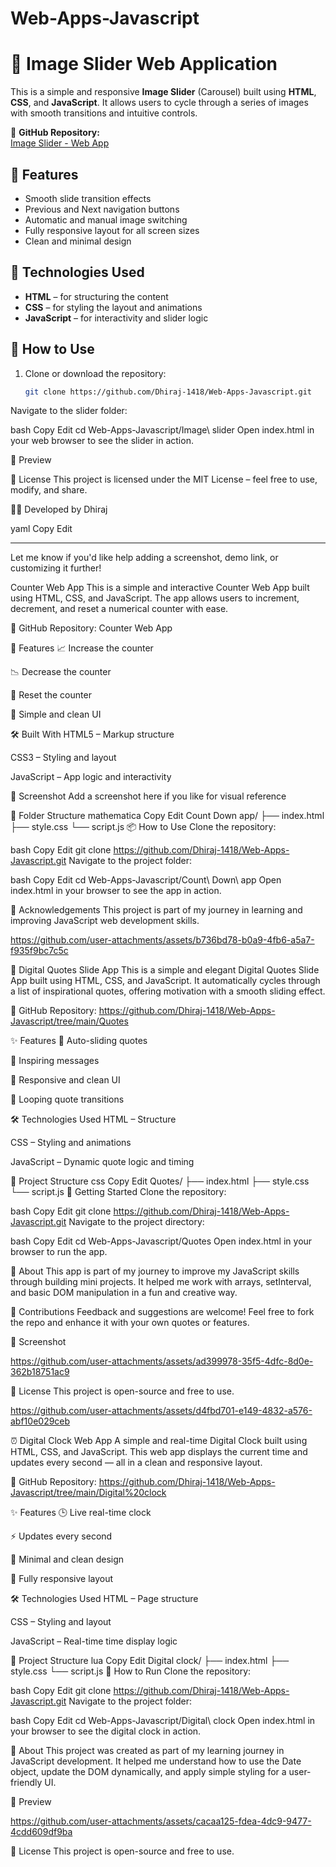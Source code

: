 # Web-Apps-Javascript


# 🌠 Image Slider Web Application

This is a simple and responsive **Image Slider** (Carousel) built using **HTML**, **CSS**, and **JavaScript**. It allows users to cycle through a series of images with smooth transitions and intuitive controls.

🔗 **GitHub Repository:**  
[Image Slider - Web App](https://github.com/Dhiraj-1418/Web-Apps-Javascript/tree/main/Image%20slider)

## 🚀 Features

- Smooth slide transition effects
- Previous and Next navigation buttons
- Automatic and manual image switching
- Fully responsive layout for all screen sizes
- Clean and minimal design

## 🧰 Technologies Used

- **HTML** – for structuring the content
- **CSS** – for styling the layout and animations
- **JavaScript** – for interactivity and slider logic

## 📁 How to Use

1. Clone or download the repository:
   ```bash
   git clone https://github.com/Dhiraj-1418/Web-Apps-Javascript.git
Navigate to the slider folder:

bash
Copy
Edit
cd Web-Apps-Javascript/Image\ slider
Open index.html in your web browser to see the slider in action.

📸 Preview
<!-- Optionally add a screenshot or GIF here --> <!-- ![Preview](preview.png) -->
📄 License
This project is licensed under the MIT License – feel free to use, modify, and share.

👨‍💻 Developed by Dhiraj

yaml
Copy
Edit

---

Let me know if you'd like help adding a screenshot, demo link, or customizing it further!






Counter Web App
This is a simple and interactive Counter Web App built using HTML, CSS, and JavaScript. The app allows users to increment, decrement, and reset a numerical counter with ease.

🔗 GitHub Repository: Counter Web App

🚀 Features
📈 Increase the counter

📉 Decrease the counter

🔄 Reset the counter

🎨 Simple and clean UI

🛠️ Built With
HTML5 – Markup structure

CSS3 – Styling and layout

JavaScript – App logic and interactivity

📸 Screenshot
Add a screenshot here if you like for visual reference

📂 Folder Structure
mathematica
Copy
Edit
Count Down app/
├── index.html
├── style.css
└── script.js
📦 How to Use
Clone the repository:

bash
Copy
Edit
git clone https://github.com/Dhiraj-1418/Web-Apps-Javascript.git
Navigate to the project folder:

bash
Copy
Edit
cd Web-Apps-Javascript/Count\ Down\ app
Open index.html in your browser to see the app in action.

🙌 Acknowledgements
This project is part of my journey in learning and improving JavaScript web development skills.




https://github.com/user-attachments/assets/b736bd78-b0a9-4fb6-a5a7-f935f9bc7c5c



💬 Digital Quotes Slide App
This is a simple and elegant Digital Quotes Slide App built using HTML, CSS, and JavaScript. It automatically cycles through a list of inspirational quotes, offering motivation with a smooth sliding effect.

🔗 GitHub Repository:
https://github.com/Dhiraj-1418/Web-Apps-Javascript/tree/main/Quotes

✨ Features
🌟 Auto-sliding quotes

🧠 Inspiring messages

📱 Responsive and clean UI

🔁 Looping quote transitions

🛠️ Technologies Used
HTML – Structure

CSS – Styling and animations

JavaScript – Dynamic quote logic and timing

📂 Project Structure
css
Copy
Edit
Quotes/
├── index.html
├── style.css
└── script.js
🚀 Getting Started
Clone the repository:

bash
Copy
Edit
git clone https://github.com/Dhiraj-1418/Web-Apps-Javascript.git
Navigate to the project directory:

bash
Copy
Edit
cd Web-Apps-Javascript/Quotes
Open index.html in your browser to run the app.

📌 About
This app is part of my journey to improve my JavaScript skills through building mini projects. It helped me work with arrays, setInterval, and basic DOM manipulation in a fun and creative way.

🙌 Contributions
Feedback and suggestions are welcome! Feel free to fork the repo and enhance it with your own quotes or features.

📸 Screenshot


https://github.com/user-attachments/assets/ad399978-35f5-4dfc-8d0e-362b18751ac9



📃 License
This project is open-source and free to use.


https://github.com/user-attachments/assets/d4fbd701-e149-4832-a576-abf10e029ceb


⏰ Digital Clock Web App
A simple and real-time Digital Clock built using HTML, CSS, and JavaScript. This web app displays the current time and updates every second — all in a clean and responsive layout.

🔗 GitHub Repository:
https://github.com/Dhiraj-1418/Web-Apps-Javascript/tree/main/Digital%20clock

✨ Features
🕒 Live real-time clock

⚡ Updates every second

🎨 Minimal and clean design

📱 Fully responsive layout

🛠️ Technologies Used
HTML – Page structure

CSS – Styling and layout

JavaScript – Real-time time display logic

📂 Project Structure
lua
Copy
Edit
Digital clock/
├── index.html
├── style.css
└── script.js
🚀 How to Run
Clone the repository:

bash
Copy
Edit
git clone https://github.com/Dhiraj-1418/Web-Apps-Javascript.git
Navigate to the project folder:

bash
Copy
Edit
cd Web-Apps-Javascript/Digital\ clock
Open index.html in your browser to see the digital clock in action.

📌 About
This project was created as part of my learning journey in JavaScript development. It helped me understand how to use the Date object, update the DOM dynamically, and apply simple styling for a user-friendly UI.

📸 Preview


 https://github.com/user-attachments/assets/cacaa125-fdea-4dc9-9477-4cdd609df9ba



📃 License
This project is open-source and free to use.


